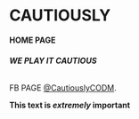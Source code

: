# **CAUTIOUSLY**

**HOME PAGE**
###### **WE PLAY IT CAUTIOUS**

FB PAGE [@CautiouslyCODM](https://cautiouslyy.github.io/).

**This text is _extremely_ important**
